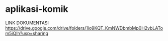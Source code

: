 # aplikasi-komik

LINK DOKUMENTASI 
https://drive.google.com/drive/folders/1io9KQT_KmNWDbmbMp0H2vbLATom5iQIh?usp=sharing

